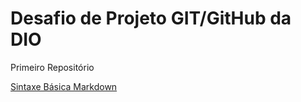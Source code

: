 # Desafio de Projeto GIT/GitHub da DIO
Primeiro Repositório

[Sintaxe Básica Markdown](https://www.markdownguide.org/getting-started/)
